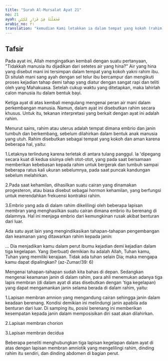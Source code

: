 ```yaml
---
title: "Surah Al-Mursalat Ayat 21"
no: 21
ayah: فَجَعَلْنٰهُ فِيْ قَرَارٍ مَّكِيْنٍ
arabic_no: ٢١
translation: "kemudian Kami letakkan ia dalam tempat yang kokoh (rahim),"
---
```


## Tafsir

Pada ayat ini, Allah mengingatkan kembali dengan suatu pertanyaan, "Tidakkah manusia itu dijadikan dari setetes air yang hina?" Air yang hina yang disebut mani ini tersimpan dalam tempat yang kokoh yakni rahim ibu. Di situlah mani sang ayah dengan sel telur ibu bercampur dan mengikuti proses kejadian tahap demi tahap yang diatur dengan sangat rapi dan teliti oleh yang Mahakuasa. Setelah cukup waktu yang ditetapkan, maka lahirlah calon manusia itu dalam bentuk bayi.

Ketiga ayat di atas kembali mengulang mengenai peran air mani dalam perkembangan manusia. Namun, dalam ayat ini disebutkan rahim secara khusus. Untuk itu, tekanan interpretasi yang berkait dengan ayat ini adalah rahim.

Menurut sains, rahim atau uterus adalah tempat dimana embrio dan janin tumbuh dan berkembang, sebelum dilahirkan dalam bentuk anak manusia yang utuh. Rahim disebutkan sebagai tempat yang kokoh dan aman karena beberapa hal, yaitu:

1.Letaknya terlindung karena terletak di antara tulang panggul. Ia 'dipegang secara kuat di kedua sisinya oleh otot-otot, yang pada saat bersamaan memberikan kebebasan kepada rahim untuk bergerak dan tumbuh sampai beberapa ratus kali ukuran sebelumnya, pada saat puncak kandungan sebelum melahirkan.

2.Pada saat kehamilan, dihasilkan suatu cairan yang dinamakan progesteron, atau biasa disebut sebagai hormon kehamilan, yang berfungsi untuk merendahkan frekuensi kontraksi rahim.

3.Embrio yang ada di dalam rahim dikelilingi oleh beberapa lapisan membran yang menghasilkan suatu cairan dimana embrio itu berenang di dalamnya. Hal ini menjaga embrio dari kemungkinan rusak akibat benturan dari luar.

Ada satu ayat lain yang mengindikasikan tahapan-tahapan pengembangan dan keamanan yang ditawarkan rahim kepada janin:

... Dia menjadikan kamu dalam perut ibumu kejadian demi kejadian dalam tiga kegelapan. Yang (berbuat) demikian itu adalah Allah, Tuhan kamu, Tuhan yang memiliki kerajaan. Tidak ada tuhan selain Dia; maka mengapa kamu dapat dipalingkan? (az-Zumar/39: 6)

Mengenai tahapan-tahapan sudah kita bahas di depan. Sedangkan mengenai keamanan janin di dalam rahim, para ahli menemukan adanya tiga lapis membran (di dalam ayat di atas disebutkan dengan 'tiga kegelapan) yang dapat mengamankan janin selama berada di dalam rahim, yaitu:

1.Lapisan membran amnion yang mengandung cairan sehingga janin dalam keadaan berenang. Kondisi demikian ini melindungi janin apabila ada benturan dari luar. Di samping itu, posisi berenang ini memberikan kesempatan kepada janin dalam memposisikan diri saat akan dilahirkan.

2.Lapisan membran chorion

3.Lapisan membran decidua

Beberapa peneliti menghubungkan tiga lapisan kegelapan dalam ayat di atas dengan lapisan membran amniotik yang mengelilingi rahim, dinding rahim itu sendiri, dan dinding abdomen di bagian perut.